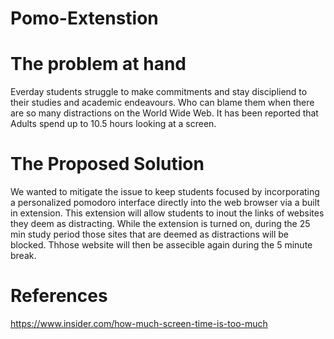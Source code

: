 # Pomo-Extenstion
# The problem at hand
Everday students struggle to make commitments and stay discipliend to their studies and academic endeavours. Who can blame them when there are so many distractions on the World Wide Web. It has been reported that Adults spend up to 10.5 hours looking at a screen.
# The Proposed Solution
We wanted to mitigate the issue to keep students focused by incorporating a personalized pomodoro interface directly into the web browser via a built in extension. This extension will allow students to inout the links of websites they deem as distracting. While the extension is turned on, during the 25 min study period those sites that are deemed as distractions will be blocked. Thhose website will then be assecible again during the 5 minute break.
# References
https://www.insider.com/how-much-screen-time-is-too-much
